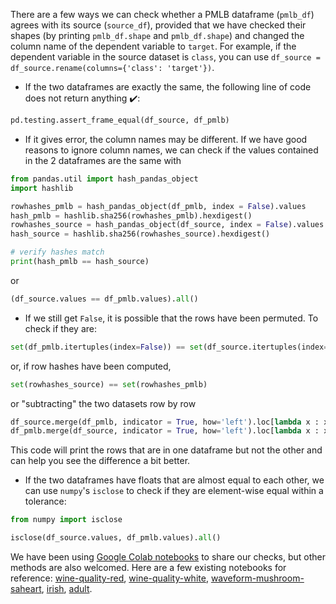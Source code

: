 There are a few ways we can check whether a PMLB dataframe (`pmlb_df`) agrees with its source (`source_df`), provided that we have checked their shapes (by printing `pmlb_df.shape` and `pmlb_df.shape`) and changed the column name of the dependent variable to `target`. For example, if the dependent variable in the source dataset is `class`, you can use `df_source = df_source.rename(columns={'class': 'target'})`.

- If the two dataframes are exactly the same, the following line of code does not return anything ✔️:

``` python
pd.testing.assert_frame_equal(df_source, df_pmlb)
```

- If it gives error, the column names may be different. If we have good reasons to ignore column names, we can check if the values contained in the 2 dataframes are the same with

``` python
from pandas.util import hash_pandas_object
import hashlib

rowhashes_pmlb = hash_pandas_object(df_pmlb, index = False).values
hash_pmlb = hashlib.sha256(rowhashes_pmlb).hexdigest()
rowhashes_source = hash_pandas_object(df_source, index = False).values
hash_source = hashlib.sha256(rowhashes_source).hexdigest()

# verify hashes match
print(hash_pmlb == hash_source)
```

or

``` python
(df_source.values == df_pmlb.values).all()
```
- If we still get `False`, it is possible that the rows have been permuted. To check if they are:

``` python
set(df_pmlb.itertuples(index=False)) == set(df_source.itertuples(index=False))
```

or, if row hashes have been computed,

```python
set(rowhashes_source) == set(rowhashes_pmlb)
```

or "subtracting" the two datasets row by row

``` python
df_source.merge(df_pmlb, indicator = True, how='left').loc[lambda x : x['_merge']!='both']
df_pmlb.merge(df_source, indicator = True, how='left').loc[lambda x : x['_merge']!='both']
```

This code will print the rows that are in one dataframe but not the other and can help you see the difference a bit better.

- If the two dataframes have floats that are almost equal to each other, we can use `numpy`'s `isclose` to check if they are element-wise equal within a tolerance:

``` python
from numpy import isclose

isclose(df_source.values, df_pmlb.values).all()
```

We have been using [Google Colab notebooks](https://colab.research.google.com/) to share our checks, but other methods are also welcomed.
Here are a few existing notebooks for reference:
[wine-quality-red](https://colab.research.google.com/drive/1N48BWz6IdeyIDUM3ROhd1wUPjhhL-Vz4#scrollTo=yxujo7a_gjMV),
[wine-quality-white](https://colab.research.google.com/drive/1z_aFLydv2xMjDWwYIGGbW5N8_XFraysT),
[waveform-mushroom-saheart](https://colab.research.google.com/drive/1DyB2oqenINVmJzFLkwjPKYv0iAb5Mz02#scrollTo=5QZDL8Yffx62),
[irish](https://colab.research.google.com/drive/1gB7r_CN8LrWG3nOqCS3AXJ7enj_Ssavk?usp=sharing#scrollTo=ioB2C8bb_WGa),
[adult](https://colab.research.google.com/drive/1s2J0v2Ubzj0-CxzgQnxdmAAVoK33a1AY#scrollTo=-gBzhYeQMi3t).
